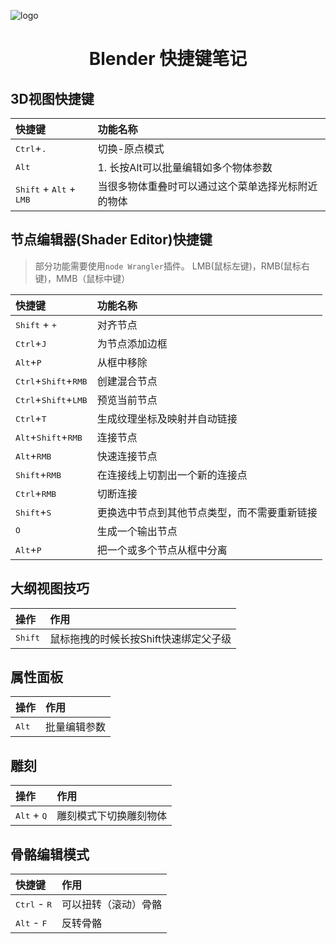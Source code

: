 ![logo](./images/blender_logo.png)
# <center>Blender 快捷键笔记</center>
## 3D视图快捷键

|快捷键|功能名称
|:---|:---
|<kbd>Ctrl</kbd>+<kbd>.|切换-原点模式
|<kbd>Alt</kbd> | 1. 长按Alt可以批量编辑如多个物体参数
|<kbd>Shift</kbd> + <kbd>Alt</kbd> + <kbd>LMB</kbd> | 当很多物体重叠时可以通过这个菜单选择光标附近的物体

## 节点编辑器(Shader Editor)快捷键
> 部分功能需要使用`node Wrangler`插件。
> LMB(鼠标左键)，RMB(鼠标右键)，MMB（鼠标中键）

|快捷键|功能名称
|:---|:---
|<kbd>Shift</kbd> + <kbd>+</kbd>|对齐节点
|<kbd>Ctrl</kbd>+<kbd>J</kbd>|为节点添加边框
|<kbd>Alt</kbd>+<kbd>P</kbd>|从框中移除
|<kbd>Ctrl</kbd>+<kbd>Shift</kbd>+<kbd>RMB</kbd>|创建混合节点
|<kbd>Ctrl</kbd>+<kbd>Shift</kbd>+<kbd>LMB</kbd>|预览当前节点
|<kbd>Ctrl</kbd>+<kbd>T</kbd>|生成纹理坐标及映射并自动链接
|<kbd>Alt</kbd>+<kbd>Shift</kbd>+<kbd>RMB</kbd>|连接节点
|<kbd>Alt</kbd>+<kbd>RMB</kbd>|快速连接节点
|<kbd>Shift</kbd>+<kbd>RMB</kbd>|在连接线上切割出一个新的连接点
|<kbd>Ctrl</kbd>+<kbd>RMB</kbd>|切断连接
|<kbd>Shift</kbd>+<kbd>S</kbd>|更换选中节点到其他节点类型，而不需要重新链接
|<kbd>O</kbd>|生成一个输出节点
|<kbd>Alt</kbd>+<kbd>P</kbd>|把一个或多个节点从框中分离

## 大纲视图技巧
|操作|作用|
|:---|:---|
|<kbd>Shift</kbd>|鼠标拖拽的时候长按Shift快速绑定父子级|

## 属性面板
|操作|作用|
|:---|:---|
|<kbd>Alt</kbd>|批量编辑参数|

## 雕刻
|操作|作用|
|:---|:---|
|<kbd>Alt</kbd> + <kbd>Q</kbd>|雕刻模式下切换雕刻物体|

## 骨骼编辑模式
快捷键|作用
:---|:---|
<kbd>Ctrl</kbd> - <kbd>R</kbd> | 可以扭转（滚动）骨骼
<kbd>Alt</kbd> - <kbd>F</kbd> | 反转骨骼